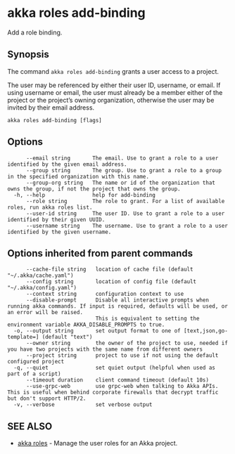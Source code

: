 # akka roles add-binding

Add a role binding.

## Synopsis

The command `akka roles add-binding` grants a user access to a project.

The user may be referenced by either their user ID, username, or email.
If using username or email, the user must already be a member either of the project or the project’s owning organization, otherwise the user may be invited by their email address.

```
akka roles add-binding [flags]
```

## Options

```
      --email string       The email. Use to grant a role to a user identified by the given email address.
      --group string       The group. Use to grant a role to a group in the specified organization with this name.
      --group-org string   The name or id of the organization that owns the group, if not the project that owns the group.
  -h, --help               help for add-binding
      --role string        The role to grant. For a list of available roles, run akka roles list.
      --user-id string     The user ID. Use to grant a role to a user identified by their given UUID.
      --username string    The username. Use to grant a role to a user identified by the given username.
```

## Options inherited from parent commands

```
      --cache-file string   location of cache file (default "~/.akka/cache.yaml")
      --config string       location of config file (default "~/.akka/config.yaml")
      --context string      configuration context to use
      --disable-prompt      Disable all interactive prompts when running akka commands. If input is required, defaults will be used, or an error will be raised.
                            This is equivalent to setting the environment variable AKKA_DISABLE_PROMPTS to true.
  -o, --output string       set output format to one of [text,json,go-template=] (default "text")
      --owner string        the owner of the project to use, needed if you have two projects with the same name from different owners
      --project string      project to use if not using the default configured project
  -q, --quiet               set quiet output (helpful when used as part of a script)
      --timeout duration    client command timeout (default 10s)
      --use-grpc-web        use grpc-web when talking to Akka APIs. This is useful when behind corporate firewalls that decrypt traffic but don't support HTTP/2.
  -v, --verbose             set verbose output
```

## SEE ALSO

* [akka roles](akka_roles.html)	 - Manage the user roles for an Akka project.
